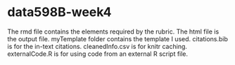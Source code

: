 # data598B-week4
The rmd file contains the elements required by the rubric.
The html file is the output file.
myTemplate folder contains the template I used.
citations.bib is for the in-text citations.
cleanedInfo.csv is for knitr caching.
externalCode.R is for using code from an external R script file.
